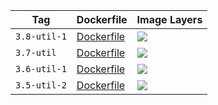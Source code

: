 Tag | Dockerfile | Image Layers
----|------------|-------------
`3.8-util-1` | [Dockerfile](https://github.com/helphi/Dockerfile-alpine/blob/master/3.8-util/Dockerfile) | [![](https://images.microbadger.com/badges/image/helphi/alpine:3.8-util.svg)](https://microbadger.com/images/helphi/alpine:3.8-util "Get your own image badge on microbadger.com")
`3.7-util` | [Dockerfile](https://github.com/helphi/Dockerfile-alpine/blob/master/3.7-util/Dockerfile) | [![](https://images.microbadger.com/badges/image/helphi/alpine:3.7-util.svg)](https://microbadger.com/images/helphi/alpine:3.7-util "Get your own image badge on microbadger.com")
`3.6-util-1` | [Dockerfile](https://github.com/helphi/Dockerfile-alpine/blob/master/3.6-util/Dockerfile) | [![](https://images.microbadger.com/badges/image/helphi/alpine:3.6-util-1.svg)](https://microbadger.com/images/helphi/alpine:3.6-util-1 "Get your own image badge on microbadger.com")
`3.5-util-2` | [Dockerfile](https://github.com/helphi/Dockerfile-alpine/blob/master/3.5-util/Dockerfile) | [![](https://images.microbadger.com/badges/image/helphi/alpine:3.5-util-2.svg)](https://microbadger.com/images/helphi/alpine:3.5-util-2 "Get your own image badge on microbadger.com")

